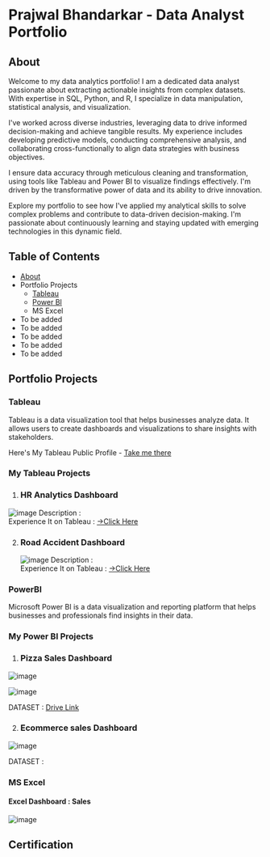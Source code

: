 # Prajwal Bhandarkar - Data Analyst Portfolio

## About
Welcome to my data analytics portfolio! I am a dedicated data analyst passionate about extracting actionable insights from complex datasets. With expertise in SQL, Python, and R, I specialize in data manipulation, statistical analysis, and visualization.

I've worked across diverse industries, leveraging data to drive informed decision-making and achieve tangible results. My experience includes developing predictive models, conducting comprehensive analysis, and collaborating cross-functionally to align data strategies with business objectives.

I ensure data accuracy through meticulous cleaning and transformation, using tools like Tableau and Power BI to visualize findings effectively. I'm driven by the transformative power of data and its ability to drive innovation.

Explore my portfolio to see how I've applied my analytical skills to solve complex problems and contribute to data-driven decision-making. I'm passionate about continuously learning and staying updated with emerging technologies in this dynamic field.

## Table of Contents

* [About](#About)
* Portfolio Projects
  - [Tableau](#Tableau)
  - [Power BI](#PowerBI)
  - MS Excel
* To be added
* To be added
* To be added
* To be added
* To be added

## Portfolio Projects 
### Tableau
Tableau is a data visualization tool that helps businesses analyze data. It allows users to create dashboards and visualizations to share insights with stakeholders. 

Here's My Tableau Public Profile - [Take me there ](https://public.tableau.com/app/profile/prajwal.bhandarkar/vizzes)

### My Tableau Projects 
1. ### HR Analytics Dashboard
  ![image](https://github.com/Prajwal291002/Data-analyst-portfolio/assets/96053771/3d6426b7-de73-4241-a617-09a5575419be)
   Description : \
   Experience It on Tableau : [→Click Here](https://public.tableau.com/views/HRAnalyticsDashboard_16958739018530/HRDASHBOARD?:language=en-US&:display_count=n&:origin=viz_share_link)

2. ### Road Accident Dashboard
   ![image](https://github.com/Prajwal291002/Data-analyst-portfolio/assets/96053771/4fa2a9c2-ae2b-4076-8075-e4a1c47dc3f5)
   Description : \
   Experience It on Tableau : [→Click Here](https://public.tableau.com/views/Book2_16938327873150/Dashboard1?:language=en-US&:display_count=n&:origin=viz_share_link)

### PowerBI
Microsoft Power BI is a data visualization and reporting platform that helps businesses and professionals find insights in their data. 
### My Power BI Projects
1. ### Pizza Sales Dashboard
![image](https://github.com/Prajwal291002/Data-analyst-portfolio/assets/96053771/5e4a4a72-9e8f-4f56-916d-7899b2afb1e2)

![image](https://github.com/Prajwal291002/Data-analyst-portfolio/assets/96053771/5f969d61-00c7-426a-a3ca-ec0114f89f7e)

DATASET : [Drive Link](https://drive.google.com/drive/folders/17U0ah6Q4MJM_wIn_Xl4fHc-1fO6Q4s6z)

2. ### Ecommerce sales Dashboard

![image](https://github.com/Prajwal291002/Data-analyst-portfolio/assets/96053771/05f2a45e-e07e-4573-a0c8-c56badf2572d)

DATASET : 


### MS Excel
#### Excel Dashboard : Sales
![image](https://github.com/Prajwal291002/Data-analyst-portfolio/assets/96053771/6fc462d5-5f72-4ef0-99fe-bc3a676e969c)

## Certification

